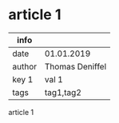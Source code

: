 article 1
========

|info  |               |
|------|---------------|
|date  |01.01.2019     |
|author|Thomas Deniffel|
|key 1 | val 1         |
|tags  |tag1,tag2      |

article 1
